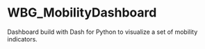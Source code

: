 # WBG_MobilityDashboard
Dashboard build with Dash for Python to visualize a set of mobility indicators.
